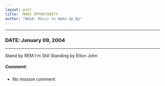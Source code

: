 ```yaml
---
layout: post
title:  MARS OPPORTUNITY
author: "NASA: Music to Wake Up By"
---
```


----
### DATE: January 09, 2004
----
Stand by REM
I'm Still Standing by Elton John

##### Comment:
* No mission comment
